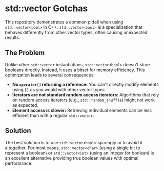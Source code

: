 # std::vector<bool> Gotchas

This repository demonstrates a common pitfall when using `std::vector<bool>` in C++.  `std::vector<bool>` is a specialization that behaves differently from other vector types, often causing unexpected results.

## The Problem

Unlike other `std::vector` instantiations, `std::vector<bool>` doesn't store booleans directly. Instead, it uses a bitset for memory efficiency.  This optimization leads to several consequences:

* **No `operator[]` returning a reference:**  You can't directly modify elements using `[]` as you would with other vector types.
* **Iterators are not standard random access iterators:** Algorithms that rely on random access iterators (e.g., `std::random_shuffle`) might not work as expected.
* **Element access is slower:** Retrieving individual elements can be less efficient than with a regular `std::vector`.

## Solution

The best solution is to use `std::vector<bool>` sparingly or to avoid it altogether. For most cases, `std::vector<char>` (using a single bit to represent a boolean) or `std::vector<int>` (using an integer for boolean) is an excellent alternative providing true boolean values with optimal performance.
